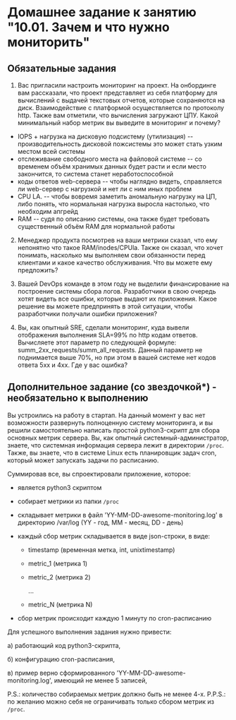 # Домашнее задание к занятию "10.01. Зачем и что нужно мониторить"

## Обязательные задания

1. Вас пригласили настроить мониторинг на проект. На онбординге вам рассказали, что проект представляет из себя 
платформу для вычислений с выдачей текстовых отчетов, которые сохраняются на диск. Взаимодействие с платформой 
осуществляется по протоколу http. Также вам отметили, что вычисления загружают ЦПУ. Какой минимальный набор метрик вы
выведите в мониторинг и почему?


* IOPS + нагрузка на дисковую подсистему (утилизация) -- производительность дисковой пожсистемы это может стать узким местом всей системы
* отслеживание свободного места на файловой системе -- со временем объём хранимых данных будет расти и если место закончится, то система станет неработоспособной
* коды ответов web-сервера -- чтобы наглядно видеть, справляется ли web-сервер с нагрузкой и нет ли с ним иных проблем
* CPU LA. -- чтобы вовремя заметить аномальную нагрузку на ЦП, либо понять, что нормальная нагрузка выросла настолько, что необходим апгрейд
* RAM -- судя по описанию системы, она также будет требовать существенный объём RAM для нормальной работы


2. Менеджер продукта посмотрев на ваши метрики сказал, что ему непонятно что такое RAM/inodes/CPUla. Также он сказал, 
что хочет понимать, насколько мы выполняем свои обязанности перед клиентами и какое качество обслуживания. Что вы 
можете ему предложить?

3. Вашей DevOps команде в этом году не выделили финансирование на построение системы сбора логов. Разработчики в свою 
очередь хотят видеть все ошибки, которые выдают их приложения. Какое решение вы можете предпринять в этой ситуации, 
чтобы разработчики получали ошибки приложения?

3. Вы, как опытный SRE, сделали мониторинг, куда вывели отображения выполнения SLA=99% по http кодам ответов. 
Вычисляете этот параметр по следующей формуле: summ_2xx_requests/summ_all_requests. Данный параметр не поднимается выше 
70%, но при этом в вашей системе нет кодов ответа 5xx и 4xx. Где у вас ошибка?

## Дополнительное задание (со звездочкой*) - необязательно к выполнению

Вы устроились на работу в стартап. На данный момент у вас нет возможности развернуть полноценную систему 
мониторинга, и вы решили самостоятельно написать простой python3-скрипт для сбора основных метрик сервера. Вы, как 
опытный системный-администратор, знаете, что системная информация сервера лежит в директории `/proc`. 
Также, вы знаете, что в системе Linux есть  планировщик задач cron, который может запускать задачи по расписанию.

Суммировав все, вы спроектировали приложение, которое:
- является python3 скриптом
- собирает метрики из папки `/proc`
- складывает метрики в файл 'YY-MM-DD-awesome-monitoring.log' в директорию /var/log 
(YY - год, MM - месяц, DD - день)
- каждый сбор метрик складывается в виде json-строки, в виде:
  + timestamp (временная метка, int, unixtimestamp)
  + metric_1 (метрика 1)
  + metric_2 (метрика 2)
  
     ...
     
  + metric_N (метрика N)
  
- сбор метрик происходит каждую 1 минуту по cron-расписанию

Для успешного выполнения задания нужно привести:

а) работающий код python3-скрипта,

б) конфигурацию cron-расписания,

в) пример верно сформированного 'YY-MM-DD-awesome-monitoring.log', имеющий не менее 5 записей,

P.S.: количество собираемых метрик должно быть не менее 4-х.
P.P.S.: по желанию можно себя не ограничивать только сбором метрик из `/proc`.
